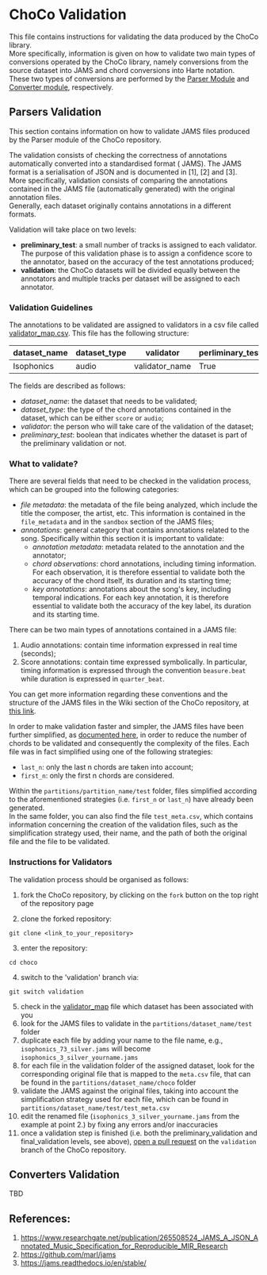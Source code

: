 # ChoCo Validation

This file contains instructions for validating the data produced by the ChoCo library.\
More specifically, information is given on how to validate two main types of conversions operated by the ChoCo library,
namely conversions from the source dataset into JAMS and chord conversions into Harte notation.\
These two types of conversions are performed by the [Parser Module](#parsers-validation)
and [Converter module](#converters-validation), respectively.

## Parsers Validation

This section contains information on how to validate JAMS files produced by the Parser module of the ChoCo repository.

The validation consists of checking the correctness of annotations automatically converted into a standardised format (
JAMS).
The JAMS format is a serialisation of JSON and is documented in [1], [2] and [3].\
More specifically, validation consists of comparing the annotations contained in the JAMS file (automatically generated)
with the
original annotation files.\
Generally, each dataset originally contains annotations in a different formats.

Validation will take place on two levels:

- **preliminary_test**: a small number of tracks is assigned to each validator. The purpose of this validation phase is
  to assign a confidence score to the annotator, based on the accuracy of the test annotations produced;
- **validation**: the ChoCo datasets will be divided equally between the annotators and multiple tracks per dataset
  will be assigned to each annotator.

### Validation Guidelines

The annotations to be validated are assigned to validators in a csv file called [validator_map.csv](validator_map.csv).
This file has the following structure:

| **dataset_name** | **dataset_type** | **validator**  | **perliminary_test** |
|------------------|------------------|----------------|----------------------|
| Isophonics       | audio            | validator_name | True                 | 

The fields are described as follows:

- *dataset_name*: the dataset that needs to be validated;
- *dataset_type*: the type of the chord annotations contained in the dataset, which can be either `score` or `audio`;
- *validator*: the person who will take care of the validation of the dataset;
- *preliminary_test*: boolean that indicates whether the dataset is part of the preliminary validation or not.

### What to validate?

There are several fields that need to be checked in the validation process, which can be grouped into the following
categories:

- *file metadata*: the metadata of the file being analyzed, which include the title the composer, the artist, etc.
  This information is contained in the `file_metadata` and in the `sandbox` section of the JAMS files;
- *annotations*: general category that contains annotations related to the song. Specifically within this section it is
  important to validate:
    - *annotation metadata*: metadata related to the annotation and the annotator;
    - *chord observations*: chord annotations, including timing information. For each observation, it is therefore
      essential to
      validate both the accuracy of the chord itself, its duration and its starting time;
    - *key annotations*: annotations about the song's key, including temporal indications. For each key annotation,
      it is therefore essential to validate both the accuracy of the key label, its duration and its starting time.

There can be two main types of annotations contained in a JAMS file:

1. Audio annotations: contain time information expressed in real time (seconds);
2. Score annotations: contain time expressed symbolically. In particular, timing information is expressed through the
   convention `beasure.beat` while duration is expressed in `quarter_beat`.

You can get more information regarding these conventions and the structure of the JAMS files in the Wiki section of the
ChoCo repository, at [this link](https://github.com/jonnybluesman/choco/wiki/Examples-of-ChoCo-JAMS).

In order to make validation faster and simpler, the JAMS files have been further simplified,
as [documented here](https://github.com/jonnybluesman/choco/wiki/Evaluation-of-ChoCo), in order to reduce the number of
chords to be validated and consequently the complexity of the files.
Each file was in fact simplified using one of the following strategies:

- `last_n`: only the last n chords are taken into account;
- `first_n`: only the first n chords are considered.

Within the `partitions/partition_name/test` folder, files simplified according to the aforementioned strategies
(i.e. `first_n` or `last_n`) have already been generated.\
In the same folder, you can also find the file `test_meta.csv`, which contains information concerning the creation of
the validation files, such as the simplification strategy used, their name, and the path of both the original file
and the file to be validated.

### Instructions for Validators

The validation process should be organised as follows:

1. fork the ChoCo repository, by clicking on the `fork` button on the top right of the repository page

2. clone the forked repository:

```commandline
git clone <link_to_your_repository>
```

3. enter the repository:

```commandline
cd choco
```

4. switch to the 'validation' branch via:

```commandline
git switch validation
```

5. check in the [validator_map](validator_map.csv) file which dataset has been associated with you
6. look for the JAMS files to validate in the `partitions/dataset_name/test` folder
7. duplicate each file by adding your name to the file name, e.g., `isophonics_73_silver.jams` will
   become `isophonics_3_silver_yourname.jams`
8. for each file in the validation folder of the assigned dataset, look for the corresponding original file that is
   mapped to the `meta.csv` file, that can be found in the `partitions/dataset_name/choco` folder
9. validate the JAMS against the original files, taking into account the simplification strategy used for each file,
   which can be found in `partitions/dataset_name/test/test_meta.csv`
10. edit the renamed file (`isophonics_3_silver_yourname.jams` from the example at point 2.) by fixing any errors and/or
    inaccuracies
11. once a validation step is finished (i.e. both the preliminary_validation and final_validation levels, see above),
    [open a pull request](https://docs.github.com/en/pull-requests/collaborating-with-pull-requests/proposing-changes-to-your-work-with-pull-requests/creating-a-pull-request)
    on the `validation` branch of the ChoCo repository.

## Converters Validation

TBD

## References:

1. https://www.researchgate.net/publication/265508524_JAMS_A_JSON_Annotated_Music_Specification_for_Reproducible_MIR_Research
2. https://github.com/marl/jams
3. https://jams.readthedocs.io/en/stable/ 